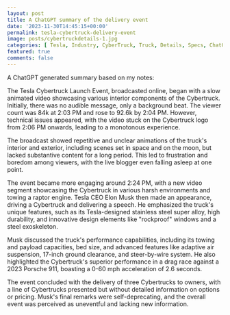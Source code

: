 ```yaml
---
layout: post
title: A ChatGPT summary of the delivery event
date: '2023-11-30T14:45:15+00:00'
permalink: tesla-cybertruck-delivery-event
image: posts/cybertruckdetails-1.jpg
categories: [ Tesla, Industry, CyberTruck, Truck, Details, Specs, ChatGPT ]
featured: true
comments: false 
---
```


A ChatGPT generated summary based on my notes:

The Tesla Cybertruck Launch Event, broadcasted online, began with a slow animated video showcasing various interior components of the Cybertruck. Initially, there was no audible message, only a background beat. The viewer count was 84k at 2:03 PM and rose to 92.6k by 2:04 PM. However, technical issues appeared, with the video stuck on the Cybertruck logo from 2:06 PM onwards, leading to a monotonous experience.

The broadcast showed repetitive and unclear animations of the truck's interior and exterior, including scenes set in space and on the moon, but lacked substantive content for a long period. This led to frustration and boredom among viewers, with the live blogger even falling asleep at one point.

The event became more engaging around 2:24 PM, with a new video segment showcasing the Cybertruck in various harsh environments and towing a raptor engine. Tesla CEO Elon Musk then made an appearance, driving a Cybertruck and delivering a speech. He emphasized the truck's unique features, such as its Tesla-designed stainless steel super alloy, high durability, and innovative design elements like "rockproof" windows and a steel exoskeleton.

Musk discussed the truck's performance capabilities, including its towing and payload capacities, bed size, and advanced features like adaptive air suspension, 17-inch ground clearance, and steer-by-wire system. He also highlighted the Cybertruck's superior performance in a drag race against a 2023 Porsche 911, boasting a 0-60 mph acceleration of 2.6 seconds.

The event concluded with the delivery of three Cybertrucks to owners, with a line of Cybertrucks presented but without detailed information on options or pricing. Musk's final remarks were self-deprecating, and the overall event was perceived as uneventful and lacking new information.